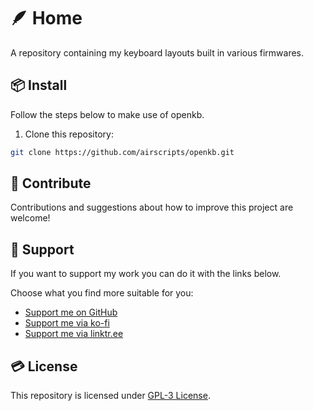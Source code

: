 # 🪶 Home
A repository containing my keyboard layouts built in various firmwares.

## 📦 Install
Follow the steps below to make use of openkb.

1. Clone this repository:
```bash
git clone https://github.com/airscripts/openkb.git
```

## 🤝 Contribute
Contributions and suggestions about how to improve this project are welcome!

## 💚 Support
If you want to support my work you can do it with the links below.

Choose what you find more suitable for you:  
- [Support me on GitHub](https://github.com/sponsors/Airscripts)
- [Support me via ko-fi](https://ko-fi.com/airscript)
- [Support me via linktr.ee](https://linktr.ee/airscript)

## 💳 License  
This repository is licensed under [GPL-3 License](https://github.com/airscripts/openkb/blob/main/LICENSE).
